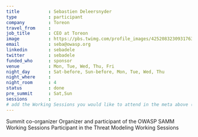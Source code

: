 ```yaml
---
title           : Sebastien Deleersnyder
type            : participant
company         : Toreon
travel_from     :
job_title       : CEO at Toreon
image           : https://pbs.twimg.com/profile_images/425208323093176320/AQr7Ot7l_400x400.png
email           : seba@owasp.org
linkedin        : sebadele
twitter         : sebadele
funded_who      : sponsor
venue           : Mon, Tue, Wed, Thu, Fri
night_day       : Sat-before, Sun-before, Mon, Tue, Wed, Thu
night_where     : 
night_room      : 4
status          : done
pre_summit      : Sat,Sun
sessions        :
# add the Working Sessions you would like to attend in the meta above (use the session's title) e.g. sessions (one per line): -Security Playbooks Diagrams -Hackathon Daily Sessions
---
```


Summit co-organizer
Organizer and participant of the OWASP SAMM Working Sessions
Participant in the Threat Modeling Working Sessions
